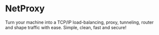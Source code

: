 # NetProxy
Turn your machine into a TCP/IP load-balancing, proxy, tunneling, router and shape traffic with ease. Simple, clean, fast and secure!
